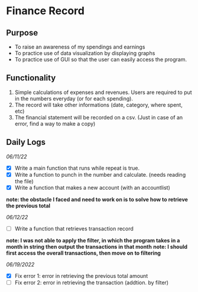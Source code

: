 # Finance Record

## Purpose

- To raise an awareness of my spendings and earnings
- To practice use of data visualization by displaying graphs
- To practice use of GUI so that the user can easily access the program.

## Functionality

1. Simple calculations of expenses and revenues. Users are required to put in the numbers everyday (or for each spending).
2. The record will take other informations (date, category, where spent, etc)
3. The financial statement will be recorded on a csv. (Just in case of an error, find a way to make a copy)

## Daily Logs

*06/11/22*
- [x] Write a main function that runs while repeat is true.
- [x] Write a function to punch in the number and calculate. (needs reading the file)
- [x] Write a function that makes a new account (with an accountlist)

**note: the obstacle I faced and need to work on is to solve how to retrieve the previous total**

*06/12/22*
- [ ] Write a function that retrieves transaction record

**note: I was not able to apply the filter, in which the program takes in a month in string then output the transactions in that month**
**note: I should first access the overall transactions, then move on to filtering**

*06/19/2022*
- [x] Fix error 1: error in retrieving the previous total amount
- [ ] Fix error 2: error in retrieving the transaction (addtion. by filter)
